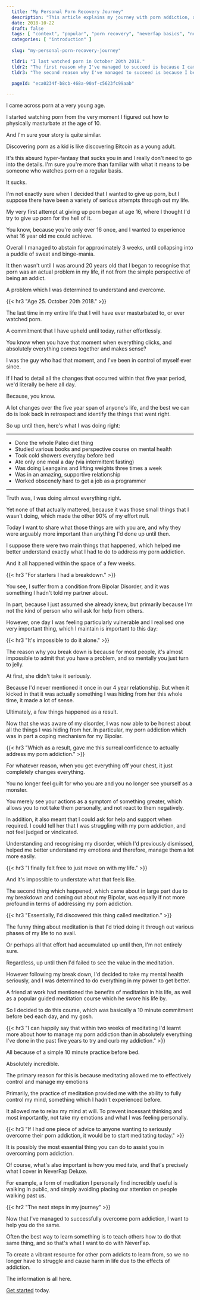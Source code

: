 ```yaml
---
  title: "My Personal Porn Recovery Journey"
  description: "This article explains my journey with porn addiction, along with some of the realisations I had along the way."
  date: 2018-10-22
  draft: false
  tags: [ "context", "popular", "porn recovery", "neverfap basics", "nofap schedule", "porn addiction", "addiction", "awareness", "nofap", "neverfap", "neverfap deluxe", "neverfap basics" ]
  categories: [ "introduction" ]
  
  slug: "my-personal-porn-recovery-journey"

  tldr1: "I last watched porn in October 20th 2018."
  tldr2: "The first reason why I've managed to succeed is because I came out about my disorder to my partner."
  tldr3: "The second reason why I've managed to succeed is because I began practicing meditation."

  pageId: "eca0234f-b8cb-468a-90af-c5623fc99aab"

---
```


<!-- Very Happy with edit -->

I came across porn at a very young age. 

I started watching porn from the very moment I figured out how to physically masturbate at the age of 10.

And I'm sure your story is quite similar.

Discovering porn as a kid is like discovering Bitcoin as a young adult. 

It's this absurd hyper-fantasy that sucks you in and I really don't need to go into the details. I'm sure you're more than familiar with what it means to be someone who watches porn on a regular basis.

It sucks.

I'm not exactly sure when I decided that I wanted to give up porn, but I suppose there have been a variety of serious attempts through out my life.

My very first attempt at giving up porn began at age 16, where I thought I'd try to give up porn for the hell of it.

You know, because you're only ever 16 once, and I wanted to experience what 16 year old me could achieve.

Overall I managed to abstain for approximately 3 weeks, until collapsing into a puddle of sweat and binge-mania.

It then wasn't until I was around 20 years old that I began to recognise that porn was an actual problem in my life, if not from the simple perspective of being an addict. 

A problem which I was determined to understand and overcome. 


{{< hr3 "Age 25. October 20th 2018." >}}

The last time in my entire life that I will have ever masturbated to, or ever watched porn.

A commitment that I have upheld until today, rather effortlessly.

You know when you have that moment when everything clicks, and absolutely everything comes together and makes sense? 

I was the guy who had that moment, and I've been in control of myself ever since.

If I had to detail all the changes that occurred within that five year period, we'd literally be here all day.

Because, you know. 

A lot changes over the five year span of anyone's life, and the best we can do is look back in retrospect and identify the things that went right. 

So up until then, here's what I was doing right: 

<hr class="hrul"/>

- Done the whole Paleo diet thing
- Studied various books and perspective course on mental health
- Took cold showers everyday before bed
- Ate only one meal a day (via intermittent fasting)
- Was doing Leangains and lifting weights three times a week
- Was in an amazing, supportive relationship
- Worked obscenely hard to get a job as a programmer

<hr class="hrul__bottom"/>

Truth was, I was doing almost everything right.

Yet none of that actually mattered, because it was those small things that I wasn't doing, which made the other 90% of my effort null. 

Today I want to share what those things are with you are, and why they were arguably more important than anything I'd done up until then. 

I suppose there were two main things that happened, which helped me better understand exactly what I had to do to address my porn addiction. 

And it all happened within the space of a few weeks. 

{{< hr3 "For starters I had a breakdown." >}}


You see, I suffer from a condition from Bipolar Disorder, and it was something I hadn't told my partner about. 

In part, because I just assumed she already knew, but primarily because I'm not the kind of person who will ask for help from others. 

However, one day I was feeling particularly vulnerable and I realised one very important thing, which I maintain is important to this day:


{{< hr3 "It's impossible to do it alone." >}}


The reason why you break down is because for most people, it's almost impossible to admit that you have a problem, and so mentally you just turn to jelly. 

At first, she didn't take it seriously.

Because I'd never mentioned it once in our 4 year relationship. But when it kicked in that it was actually something I was hiding from her this whole time, it made a lot of sense. 

Ultimately, a few things happened as a result.

Now that she was aware of my disorder, I was now able to be honest about all the things I was hiding from her. In particular, my porn addiction which was in part a coping mechanism for my Bipolar.


{{< hr3 "Which as a result, gave me this surreal confidence to actually address my porn addiction." >}}


For whatever reason, when you get everything off your chest, it just completely changes everything.

You no longer feel guilt for who you are and you no longer see yourself as a monster. 

You merely see your actions as a symptom of something greater, which allows you to not take them personally, and not react to them negatively.

In addition, it also meant that I could ask for help and support when required. I could tell her that I was struggling with my porn addiction, and not feel judged or vindicated. 

Understanding and recognising my disorder, which I'd previously dismissed, helped me better understand my emotions and therefore, manage them a lot more easily. 

{{< hr3 "I finally felt free to just move on with my life." >}}

And it's impossible to understate what that feels like.

The second thing which happened, which came about in large part due to my breakdown and coming out about my Bipolar, was equally if not more profound in terms of addressing my porn addiction. 


{{< hr3 "Essentially, I'd discovered this thing called meditation." >}}


The funny thing about meditation is that I'd tried doing it through out various phases of my life to no avail.

Or perhaps all that effort had accumulated up until then, I'm not entirely sure.

Regardless, up until then I'd failed to see the value in the meditation. 

However following my break down, I'd decided to take my mental health seriously, and I was determined to do everything in my power to get better.

A friend at work had mentioned the benefits of meditation in his life, as well as a popular guided meditation course which he swore his life by. 

So I decided to do this course, which was basically a 10 minute commitment before bed each day, and my gosh. 


{{< hr3 "I can happily say that within two weeks of meditating I'd learnt more about how to manage my porn addiction than in absolutely everything I've done in the past five years to try and curb my addiction." >}}


All because of a simple 10 minute practice before bed. 

Absolutely incredible. 

The primary reason for this is because meditating allowed me to effectively control and manage my emotions

Primarily, the practice of meditation provided me with the ability to fully control my mind, something which I hadn't experienced before. 

It allowed me to relax my mind at will. To prevent incessant thinking and most importantly, not take my emotions and what I was feeling personally.


{{< hr3 "If I had one piece of advice to anyone wanting to seriously overcome their porn addiction, it would be to start meditating today." >}}


It is possibly the most essential thing you can do to assist you in overcoming porn addiction. 

Of course, what's also important is how you meditate, and that's precisely what I cover in NeverFap Deluxe.

For example, a form of meditation I personally find incredibly useful is walking in public, and simply avoiding placing our attention on people walking past us.

{{< hr2 "The next steps in my journey" >}}

Now that I've managed to successfully overcome porn addiction, I want to help you do the same.

Often the best way to learn something is to teach others how to do that same thing, and so that's what I want to do with NeverFap. 

To create a vibrant resource for other porn addicts to learn from, so we no longer have to struggle and cause harm in life due to the effects of addiction.

The information is all here.

<a class="link" href="https://neverfapdeluxe.com/guide">Get started</a> today.



